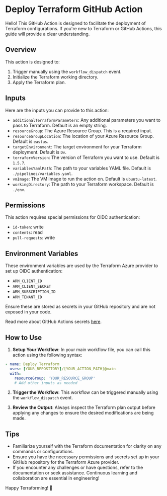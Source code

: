 # Deploy Terraform GitHub Action

Hello! This GitHub Action is designed to facilitate the deployment of Terraform configurations. If you're new to Terraform or GitHub Actions, this guide will provide a clear understanding.

## Overview

This action is designed to:

1. Trigger manually using the `workflow_dispatch` event.
2. Initialize the Terraform working directory.
3. Apply the Terraform plan.

## Inputs

Here are the inputs you can provide to this action:

- `additionalTerraformParameters`: Any additional parameters you want to pass to Terraform. Default is an empty string.
- `resourceGroup`: The Azure Resource Group. This is a required input.
- `resourceGroupLocation`: The location of your Azure Resource Group. Default is `eastus`.
- `targetEnvironment`: The target environment for your Terraform deployment. Default is `Dv`.
- `terraformVersion`: The version of Terraform you want to use. Default is `1.5.7`.
- `variablesYamlPath`: The path to your variables YAML file. Default is `./pipelines/variables.yaml`.
- `vmImage`: The VM image to run the action on. Default is `ubuntu-latest`.
- `workingDirectory`: The path to your Terraform workspace. Default is `./env`.

## Permissions

This action requires special permissions for OIDC authentication:

- `id-token`: write
- `contents`: read
- `pull-requests`: write

## Environment Variables

These environment variables are used by the Terraform Azure provider to set up OIDC authentication:

- `ARM_CLIENT_ID`
- `ARM_CLIENT_SECRET`
- `ARM_SUBSCRIPTION_ID`
- `ARM_TENANT_ID`

Ensure these are stored as secrets in your GitHub repository and are not exposed in your code.

Read more about GitHub Actions secrets [here](https://docs.github.com/en/actions/reference/encrypted-secrets).

## How to Use

1. **Setup Your Workflow**: In your main workflow file, you can call this action using the following syntax:

```yaml
- name: Deploy Terraform
  uses: [YOUR_REPOSITORY]/[YOUR_ACTION_PATH]@main
  with:
    resourceGroup: 'YOUR_RESOURCE_GROUP'
    # Add other inputs as needed
```

2. **Trigger the Workflow**: This workflow can be triggered manually using the `workflow_dispatch` event.

3. **Review the Output**: Always inspect the Terraform plan output before applying any changes to ensure the desired modifications are being made.

## Tips

- Familiarize yourself with the Terraform documentation for clarity on any commands or configurations.
- Ensure you have the necessary permissions and secrets set up in your GitHub repository for the Terraform Azure provider.
- If you encounter any challenges or have questions, refer to the documentation or seek assistance. Continuous learning and collaboration are essential in engineering!

Happy Terraforming! 🚀
